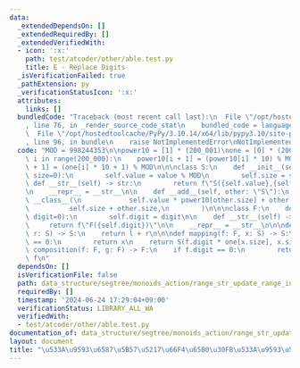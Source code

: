 ```yaml
---
data:
  _extendedDependsOn: []
  _extendedRequiredBy: []
  _extendedVerifiedWith:
  - icon: ':x:'
    path: test/atcoder/other/able.test.py
    title: E - Replace Digits
  _isVerificationFailed: true
  _pathExtension: py
  _verificationStatusIcon: ':x:'
  attributes:
    links: []
  bundledCode: "Traceback (most recent call last):\n  File \"/opt/hostedtoolcache/PyPy/3.10.14/x64/lib/pypy3.10/site-packages/onlinejudge_verify/documentation/build.py\"\
    , line 76, in _render_source_code_stat\n    bundled_code = language.bundle(\n\
    \  File \"/opt/hostedtoolcache/PyPy/3.10.14/x64/lib/pypy3.10/site-packages/onlinejudge_verify/languages/python.py\"\
    , line 96, in bundle\n    raise NotImplementedError\nNotImplementedError\n"
  code: "MOD = 998244353\n\npower10 = [1] * (200_001)\none = [0] * (200_001)\nfor\
    \ i in range(200_000):\n    power10[i + 1] = (power10[i] * 10) % MOD\n    one[i\
    \ + 1] = (one[i] * 10 + 1) % MOD\n\n\nclass S:\n    def __init__(self, value=0,\
    \ size=0):\n        self.value = value % MOD\n        self.size = size\n\n   \
    \ def __str__(self) -> str:\n        return f\"S({self.value},{self.size})\"\n\
    \n    __repr__ = __str__\n\n    def __add__(self, other: \"S\"):\n        return\
    \ __class__(\n            self.value * power10[other.size] + other.value,\n  \
    \          self.size + other.size,\n        )\n\n\nclass F:\n    def __init__(self,\
    \ digit=0):\n        self.digit = digit\n\n    def __str__(self) -> str:\n   \
    \     return f\"F({self.digit})\"\n\n    __repr__ = __str__\n\n\ndef op(l: S,\
    \ r: S) -> S:\n    return l + r\n\n\ndef mapping(f: F, x: S) -> S:\n    if f.digit\
    \ == 0:\n        return x\n    return S(f.digit * one[x.size], x.size)\n\n\ndef\
    \ composition(f: F, g: F) -> F:\n    if f.digit == 0:\n        return g\n    return\
    \ f\n"
  dependsOn: []
  isVerificationFile: false
  path: data_structure/segtree/monoids_action/range_str_update_range_int_sum.py
  requiredBy: []
  timestamp: '2024-06-24 17:29:04+09:00'
  verificationStatus: LIBRARY_ALL_WA
  verifiedWith:
  - test/atcoder/other/able.test.py
documentation_of: data_structure/segtree/monoids_action/range_str_update_range_int_sum.py
layout: document
title: "\u533A\u9593\u6587\u5B57\u5217\u66F4\u65B0\u30FB\u533A\u9593\u548C"
---
```

